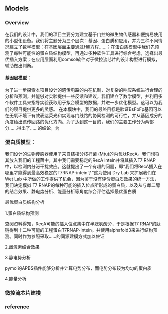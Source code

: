 ## Models

### Overview

在我们的设计中，我们的项目主要分为建立基于门控的微生物传感器和便携易使用的小型化设备。我们将主题分为三个层次：基因、蛋白质和应用，并为三种不同情况建立了数学模型：在基因层面主要通过Hill方程……；在蛋白质模型中我们先预测了每种可能性的蛋白质结构模型，再通过多种软件工具进行综合考虑，选择出最优插入方案；在应用层面利用comsol软件对于微控流芯片的设计构型进行模拟，辅助做出判断。



#### 基因层模型：

为了进一步探索本项目设计的遗传电路的内在机制，对复杂的响应系统进行合理的分析和预测，并能够对实验提供一些反馈和建议，我们建立了数学模型，并利用多个软件工具来指导实验获取用于拟合模型的数据，并进一步优化模型。这可以为我们的项目提供更多的灵感。
在本模块中，我们的最终目标是验证BsFbFp基因可以在无氧环境下有效表达荧光和实现与门线路的协同检测的可行性，并从基因成分的角度给出遗传回路的优化方向。为了达到这一目的，我们的主要工作分为两部分……得出了……的结论，为





### 蛋白质模型：

我们设计的生物传感器使用了来自结核分枝杆菌 (Mtu)的内含肽RecA。我们想将其放入我们的工程菌中，其中我们需要稳定的RecA intein并将其插入T7 RNAP中，以检测内分泌干扰效应。这就提出了一个有趣的问题，即“我们将RecA插入在哪里才能得到最高效稳定的T7RNAP-intein？“这为使用 Dry Lab 来扩展我们在 Wet Lab 中所做的工作提供了机会，因为鉴于没有评价蛋白质效果的统一方法，我们决定模拟 T7 RNAP的每种可能的插入位点所形成的蛋白质，以及从与雌二醇的结合效果、静电势分析、能量分析等角度综合评估选择最优蛋白质

最优蛋白质结构分析

1.蛋白质结构预测

查阅资料得知，RecA可能的插入位点集中在半胱氨酸旁，于是根据T7 RNAP的肽链得到十二种可能的工程蛋白T7RNAP-intein。并使用alphafold3来进行结构预测。同时作为参照采取……的同源建模方式加以佐证

2.雌激素结合效果



3.静电势分析

pymol的APBS插件能够分析并计算电势分布，而电势分布较为均匀的蛋白质



4.能量分析



### 微控流芯片建模





### reference